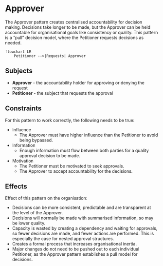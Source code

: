 # Approver

The Approver pattern creates centralised accountability for decision making. Decisions take longer to be made, but the
Approver can be held accountable for organisational goals like consistency or quality. This pattern is a “pull” decision
model, where the Petitioner requests decisions as needed.

```mermaid
flowchart LR
    Petitioner -->|Requests| Approver
```

## Subjects

* **Approver** - the accountability holder for approving or denying the request
* **Petitioner** - the subject that requests the approval

## Constraints

For this pattern to work correctly, the following needs to be true:

* Influence
  * The Approver must have higher influence than the Petitioner to avoid being bypassed.
* Information
  * Enough information must flow between both parties for a quality approval decision to be made.
* Motivation
  * The Petitioner must be motivated to seek approvals.
  * The Approver to accept accountability for the decisions.

## Effects

Effect of this pattern on the organisation:

* Decisions can be more consistent, predictable and are transparent at the level of the Approver.
* Decisions will normally be made with summarised information, so may be lower quality.
* Capacity is wasted by creating a dependency and waiting for approvals, so fewer decisions are made, and fewer actions are performed. This is especially the case for nested approval structures.
* Creates a formal process that increases organisational inertia.
* Major changes do not need to be pushed out to each individual Petitioner, as the Approver pattern establishes a pull model for decisions.
